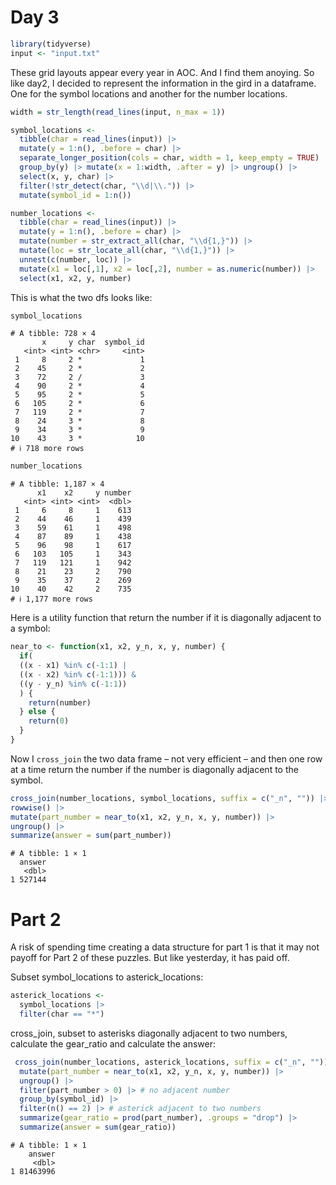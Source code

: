 Day 3
================

``` r
library(tidyverse)
input <- "input.txt"
```

These grid layouts appear every year in AOC. And I find them anoying. So
like day2, I decided to represent the information in the gird in a
dataframe. One for the symbol locations and another for the number
locations.

``` r
width = str_length(read_lines(input, n_max = 1))

symbol_locations <-
  tibble(char = read_lines(input)) |>
  mutate(y = 1:n(), .before = char) |>
  separate_longer_position(cols = char, width = 1, keep_empty = TRUE) |>
  group_by(y) |> mutate(x = 1:width, .after = y) |> ungroup() |>
  select(x, y, char) |>
  filter(!str_detect(char, "\\d|\\.")) |>
  mutate(symbol_id = 1:n())
```

``` r
number_locations <-
  tibble(char = read_lines(input)) |>
  mutate(y = 1:n(), .before = char) |>
  mutate(number = str_extract_all(char, "\\d{1,}")) |>
  mutate(loc = str_locate_all(char, "\\d{1,}")) |>
  unnest(c(number, loc)) |>
  mutate(x1 = loc[,1], x2 = loc[,2], number = as.numeric(number)) |>
  select(x1, x2, y, number)
```

This is what the two dfs looks like:

``` r
symbol_locations
```

    # A tibble: 728 × 4
           x     y char  symbol_id
       <int> <int> <chr>     <int>
     1     8     2 *             1
     2    45     2 *             2
     3    72     2 /             3
     4    90     2 *             4
     5    95     2 *             5
     6   105     2 *             6
     7   119     2 *             7
     8    24     3 *             8
     9    34     3 *             9
    10    43     3 *            10
    # ℹ 718 more rows

``` r
number_locations
```

    # A tibble: 1,187 × 4
          x1    x2     y number
       <int> <int> <int>  <dbl>
     1     6     8     1    613
     2    44    46     1    439
     3    59    61     1    498
     4    87    89     1    438
     5    96    98     1    617
     6   103   105     1    343
     7   119   121     1    942
     8    21    23     2    790
     9    35    37     2    269
    10    40    42     2    735
    # ℹ 1,177 more rows

Here is a utility function that return the number if it is diagonally
adjacent to a symbol:

``` r
near_to <- function(x1, x2, y_n, x, y, number) {
  if(
  ((x - x1) %in% c(-1:1) |
  ((x - x2) %in% c(-1:1))) &
  ((y - y_n) %in% c(-1:1))
  ) {
    return(number)
  } else {
    return(0)
  }
}
```

Now I `cross_join` the two data frame – not very efficient – and then
one row at a time return the number if the number is diagonally adjacent
to the symbol.

``` r
cross_join(number_locations, symbol_locations, suffix = c("_n", "")) |> 
rowwise() |>
mutate(part_number = near_to(x1, x2, y_n, x, y, number)) |>
ungroup() |>
summarize(answer = sum(part_number))
```

    # A tibble: 1 × 1
      answer
       <dbl>
    1 527144

# Part 2

A risk of spending time creating a data structure for part 1 is that it
may not payoff for Part 2 of these puzzles. But like yesterday, it has
paid off.

Subset symbol_locations to asterick_locations:

``` r
asterick_locations <-
  symbol_locations |>
  filter(char == "*")
```

cross_join, subset to asterisks diagonally adjacent to two numbers,
calculate the gear_ratio and calculate the answer:

``` r
 cross_join(number_locations, asterick_locations, suffix = c("_n", "")) |> rowwise() |>
  mutate(part_number = near_to(x1, x2, y_n, x, y, number)) |>
  ungroup() |>
  filter(part_number > 0) |> # no adjacent number
  group_by(symbol_id) |>
  filter(n() == 2) |> # asterick adjacent to two numbers
  summarize(gear_ratio = prod(part_number), .groups = "drop") |>
  summarize(answer = sum(gear_ratio))
```

    # A tibble: 1 × 1
        answer
         <dbl>
    1 81463996
